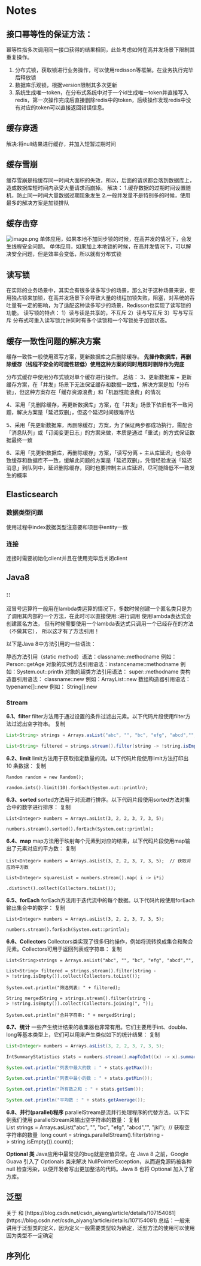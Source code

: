 # Notes


## 接口幂等性的保证方法：
幂等性指多次调用同一接口获得的结果相同，此处考虑如何在高并发场景下限制其重复操作。

1. 分布式锁，获取锁进行业务操作，可以使用redisson等框架。在业务执行完毕后释放锁
2. 数据库乐观锁，根据version限制其多次更新
3. 系统生成唯一token，在分布式系统中对于一个id生成唯一token并直接写入redis，第一次操作完成后直接删除redis中的token，后续操作发现redis中没有对应的token可以直接返回错误信息。
## 缓存穿透
解决:将null结果进行缓存，并加入短暂过期时间
## 缓存雪崩
缓存雪崩是指缓存同一时间大面积的失效，所以，后面的请求都会落到数据库上，造成数据库短时间内承受大量请求而崩掉。
解决：
1.缓存数据的过期时间设置随机，防止同一时间大量数据过期现象发生
2.一般并发量不是特别多的时候，使用最多的解决方案是加锁排队
## 缓存击穿
![image.png](https://cdn.nlark.com/yuque/0/2022/png/26679661/1663839297887-7033cd09-11d7-4550-98c2-8d8e3f8a19c5.png#averageHue=%23e4e9e3&clientId=u24e8470d-792d-4&errorMessage=unknown%20error&from=paste&id=u764cb4c4&name=image.png&originHeight=533&originWidth=975&originalType=url&ratio=1&rotation=0&showTitle=false&size=392279&status=error&style=none&taskId=ued196f3e-ed38-4397-b6e8-b6819b0c4f0&title=)
单体应用，如果本地不加同步锁的时候，在高并发的情况下，会发生线程安全问题。
单体应用，如果加上本地锁的时候，在高并发情况下，可以解决安全问题，但是效率会变低，所以就有分布式锁
## 读写锁
在实际的业务场景中，其实会有很多读多写少的场景，那么对于这种场景来说，使用独占锁来加锁，在高并发场景下会导致大量的线程加锁失败，阻塞，对系统的吞吐量有一定的影响，为了适配这种读多写少的场景，Redisson也实现了读写锁的功能。
读写锁的特点：
1）读与读是共享的，不互斥
2）读与写互斥
3）写与写互斥
分布式可重入读写锁允许同时有多个读锁和一个写锁处于加锁状态。
## 缓存一致性问题的解决方案
缓存一致性一般使用双写方案，更新数据库之后删除缓存。
**先操作数据库，再删除缓存（线程不安全的可能性较低）使用这种方案的同时用超时剔除作为兜底**

分布式缓存中使用分布式锁对单个缓存进行操作。
总结：
3、更新数据库 + 更新缓存方案，在「并发」场景下无法保证缓存和数据一致性，解决方案是加「分布锁」，但这种方案存在「缓存资源浪费」和「机器性能浪费」的情况

4、采用「先删除缓存，再更新数据库」方案，在「并发」场景下依旧有不一致问题，解决方案是「延迟双删」，但这个延迟时间很难评估

5、采用「先更新数据库，再删除缓存」方案，为了保证两步都成功执行，需配合「消息队列」或「订阅变更日志」的方案来做，本质是通过「重试」的方式保证数据最终一致

6、采用「先更新数据库，再删除缓存」方案，「读写分离 + 主从库延迟」也会导致缓存和数据库不一致，缓解此问题的方案是「延迟双删」，凭借经验发送「延迟消息」到队列中，延迟删除缓存，同时也要控制主从库延迟，尽可能降低不一致发生的概率


## Elasticsearch 
### 数据类型问题 
使用过程中index数据类型注意要和项目中entity一致
### 连接
连接时需要初始化client并且在使用完毕后关闭client


## Java8
### ::
双冒号运算符一般用在lambda类运算的情况下，多数时候创建一个匿名类只是为了调用其内部的一个方法，在此时可以直接使用::进行调用
使用lambda表达式会创建匿名方法， 但有时候需要使用一个lambda表达式只调用一个已经存在的方法（不做其它）， 所以这才有了方法引用！

以下是Java 8中方法引用的一些语法：

静态方法引用（static method）语法：classname::methodname 例如：Person::getAge
对象的实例方法引用语法：instancename::methodname 例如：System.out::println
对象的超类方法引用语法： super::methodname
类构造器引用语法： classname::new 例如：ArrayList::new
数组构造器引用语法： typename[]::new 例如： String[]:new

### Stream
**6.1、filter**
filter方法用于通过设置的条件过滤出元素。以下代码片段使用filter方法过滤出空字符串。
复制
```java
List<String> strings = Arrays.asList("abc", "", "bc", "efg", "abcd","", "jkl");  

List<String> filtered = strings.stream().filter(string -> !string.isEmpty()).collect(Collectors.toList());  
```

**6.2、limit**
limit方法用于获取指定数量的流。以下代码片段使用limit方法打印出 10 条数据：
复制
```
Random random = new Random();  

random.ints().limit(10).forEach(System.out::println);  
```

**6.3、sorted**
sorted方法用于对流进行排序。以下代码片段使用sorted方法对集合中的数字进行排序：
复制
```
List<Integer> numbers = Arrays.asList(3, 2, 2, 3, 7, 3, 5);

numbers.stream().sorted().forEach(System.out::println);  
```

**6.4、map**
map方法用于映射每个元素到对应的结果，以下代码片段使用map输出了元素对应的平方数：
复制
```
List<Integer> numbers = Arrays.asList(3, 2, 2, 3, 7, 3, 5);  // 获取对应的平方数 

List<Integer> squaresList = numbers.stream().map( i -> i*i)
																						.distinct().collect(Collectors.toList());  
```

**6.5、forEach**
forEach方法用于迭代流中的每个数据。以下代码片段使用forEach输出集合中的数字：
复制
```
List<Integer> numbers = Arrays.asList(3, 2, 2, 3, 7, 3, 5);  

numbers.stream().forEach(System.out::println);  
```

**6.6、Collectors**
Collectors类实现了很多归约操作，例如将流转换成集合和聚合元素。Collectors可用于返回列表或字符串：
复制
```
List<String>strings = Arrays.asList("abc", "", "bc", "efg", "abcd","", "jkl"); 

List<String> filtered = strings.stream().filter(string -> !string.isEmpty()).collect(Collectors.toList());    

System.out.println("筛选列表: " + filtered);  

String mergedString = strings.stream().filter(string -> !string.isEmpty()).collect(Collectors.joining(", "));  

System.out.println("合并字符串: " + mergedString);  
```

**6.7、统计**
一些产生统计结果的收集器也非常有用。它们主要用于int、double、long等基本类型上，它们可以用来产生类似如下的统计结果：
复制
```java
List<Integer> numbers = Arrays.asList(3, 2, 2, 3, 7, 3, 5);     

IntSummaryStatistics stats = numbers.stream().mapToInt((x) -> x).summaryStatistics();    

System.out.println("列表中最大的数 : " + stats.getMax());  

System.out.println("列表中最小的数 : " + stats.getMin());  

System.out.println("所有数之和 : " + stats.getSum());  

System.out.println("平均数 : " + stats.getAverage());  

```

**6.8、并行(parallel)程序**
parallelStream是流并行处理程序的代替方法。以下实例我们使用 parallelStream来输出空字符串的数量：
复制List<String> strings = Arrays.asList("abc", "", "bc", "efg", "abcd","", "jkl");  // 获取空字符串的数量  long count = strings.parallelStream().filter(string -> string.isEmpty()).count(); 

**Optional 类**
Java应用中最常见的bug就是空值异常。在 Java 8 之前，Google Guava 引入了 Optionals 类来解决 NullPointerException，从而避免源码被各种 null 检查污染，以便开发者写出更加整洁的代码。Java 8 也将 Optional 加入了官方库。

## 泛型 
关于<T> 和<?>
[https://blog.csdn.net/csdn_aiyang/article/details/107154081](https://blog.csdn.net/csdn_aiyang/article/details/107154081)
总结：一般来讲<T>用于泛型类的定义，因为定义一般需要类型较为确定，泛型方法的使用可以使用<?> 因为类型不一定确定

## 
## 序列化



